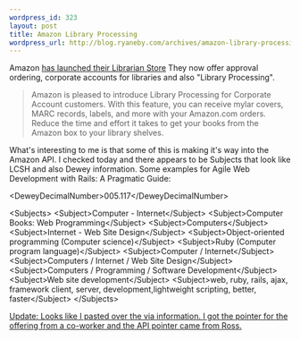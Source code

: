 ```yaml
--- 
wordpress_id: 323
layout: post
title: Amazon Library Processing
wordpress_url: http://blog.ryaneby.com/archives/amazon-library-processing/
---
```

Amazon <a href="http://www.amazon.com/libraries">has launched their Librarian Store</a> They now offer approval ordering, corporate accounts for libraries and also "Library Processing".

<blockquote>Amazon is pleased to introduce Library Processing for Corporate Account customers. With this feature, you can receive mylar covers, MARC records, labels, and more with your Amazon.com orders. Reduce the time and effort it takes to get your books from the Amazon box to your library shelves.</blockquote>

What's interesting to me is that some of this is making it's way into the Amazon API. I checked today and there appears to be Subjects that look like LCSH and also Dewey information. Some examples for Agile Web Development with Rails: A Pragmatic Guide:

&lt;DeweyDecimalNumber&gt;005.117&lt;/DeweyDecimalNumber&gt;

&lt;Subjects&gt;
&lt;Subject&gt;Computer - Internet&lt;/Subject&gt;
&lt;Subject&gt;Computer Books: Web Programming&lt;/Subject&gt;
&lt;Subject&gt;Computers&lt;/Subject&gt;
&lt;Subject&gt;Internet - Web Site Design&lt;/Subject&gt;
&lt;Subject&gt;Object-oriented programming (Computer science)&lt;/Subject&gt;
&lt;Subject&gt;Ruby (Computer program language)&lt;/Subject&gt;
&lt;Subject&gt;Computer / Internet&lt;/Subject&gt;
&lt;Subject&gt;Computers / Internet / Web Site Design&lt;/Subject&gt;
&lt;Subject&gt;Computers / Programming / Software Development&lt;/Subject&gt;
&lt;Subject&gt;Web site development&lt;/Subject&gt;
&lt;Subject&gt;web, ruby, rails, ajax, framework client, server, development,lightweight scripting, better, faster&lt;/Subject&gt;
&lt;/Subjects&gt;

<ins>Update: Looks like I pasted over the via information. I got the pointer for the offering from a co-worker and the API pointer <a href="http://dilettantes.code4lib.org/2006/08/01/one-stop-shopping/">came from Ross</a>.</ins>
